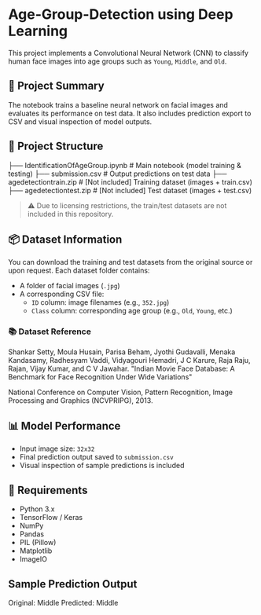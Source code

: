 # Age-Group-Detection using Deep Learning 
This project implements a Convolutional Neural Network (CNN) to classify human face images into age groups such as `Young`, `Middle`, and `Old`.
## 🚀 Project Summary
The notebook trains a baseline neural network on facial images and evaluates its performance on test data. It also includes prediction export to CSV and visual inspection of model outputs.
## 📁 Project Structure
├── IdentificationOfAgeGroup.ipynb # Main notebook (model training & testing)
├── submission.csv # Output predictions on test data
├── agedetectiontrain.zip # [Not included] Training dataset (images + train.csv)
├── agedetectiontest.zip # [Not included] Test dataset (images + test.csv)
> ⚠️ Due to licensing restrictions, the train/test datasets are not included in this repository.

## 📦 Dataset Information
You can download the training and test datasets from the original source or upon request. Each dataset folder contains:
- A folder of facial images (`.jpg`)
- A corresponding CSV file:
  - `ID` column: image filenames (e.g., `352.jpg`)
  - `Class` column: corresponding age group (e.g., `Old`, `Young`, etc.)
### 📚 Dataset Reference
Shankar Setty, Moula Husain, Parisa Beham, Jyothi Gudavalli, Menaka Kandasamy,
Radhesyam Vaddi, Vidyagouri Hemadri, J C Karure, Raja Raju, Rajan, Vijay Kumar,
and C V Jawahar. "Indian Movie Face Database: A Benchmark for Face Recognition
Under Wide Variations"

National Conference on Computer Vision, Pattern Recognition, Image Processing
and Graphics (NCVPRIPG), 2013.
## 📊 Model Performance
- Input image size: `32x32`
- Final prediction output saved to `submission.csv`
- Visual inspection of sample predictions is included
## 🧪 Requirements
- Python 3.x
- TensorFlow / Keras
- NumPy
- Pandas
- PIL (Pillow)
- Matplotlib
- ImageIO
## Sample Prediction Output 
Original: Middle  Predicted: Middle
